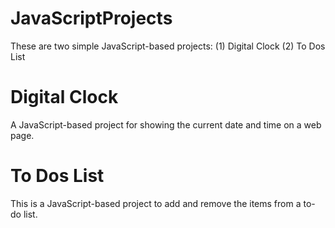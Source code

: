 # JavaScriptProjects
These are two simple JavaScript-based projects: (1) Digital Clock (2) To Dos List

# Digital Clock

A JavaScript-based project for showing the current date and time on a web page.

# To Dos List

This is a JavaScript-based project to add and remove the items from a to-do list.
